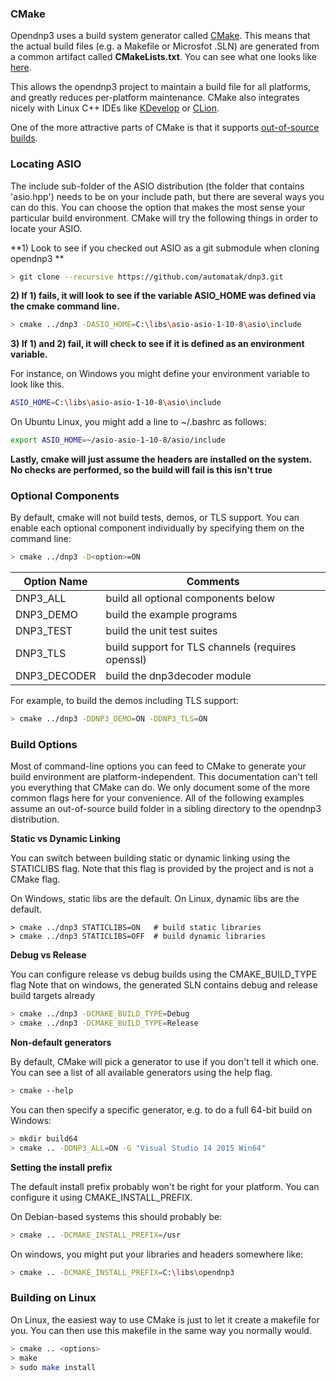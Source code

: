 ### CMake

Opendnp3 uses a build system generator called [CMake](http://www.cmake.org/).  This means that the actual build files (e.g. a Makefile or Microsfot .SLN) are generated from a
common artifact called **CMakeLists.txt**. You can see what one looks like [here](https://github.com/automatak/dnp3/blob/2.0.x/CMakeLists.txt).

This allows the opendnp3 project to maintain a build file for all platforms, and greatly reduces per-platform maintenance. CMake also integrates nicely with
Linux C++ IDEs like [KDevelop](https://www.kdevelop.org/) or [CLion](https://www.jetbrains.com/clion/).

One of the more attractive parts of CMake is that it supports [out-of-source builds](http://www.cmake.org/Wiki/CMake_FAQ#Out-of-source_build_trees).

### Locating ASIO

The include sub-folder of the ASIO distribution (the folder that contains 'asio.hpp') needs to be on your include path, but there are several ways you can do this.
You can choose the option that makes the most sense your particular build environment. CMake will try the following things in order to locate your ASIO.

**1) Look to see if you checked out ASIO as a git submodule when cloning opendnp3 **

```sh
> git clone --recursive https://github.com/automatak/dnp3.git
```

**2) If 1) fails, it will look to see if the variable ASIO_HOME was defined via the cmake command line.**

```sh
> cmake ../dnp3 -DASIO_HOME=C:\libs\asio-asio-1-10-8\asio\include
```

**3) If 1) and 2) fail, it will check to see if it is defined as an environment variable.**

For instance, on Windows you might define your environment variable to look like this.
```sh
ASIO_HOME=C:\libs\asio-asio-1-10-8\asio\include
```
On Ubuntu Linux, you might add a line to ~/.bashrc as follows:
```sh
export ASIO_HOME=~/asio-asio-1-10-8/asio/include
```

**Lastly, cmake will just assume the headers are installed on the system. No checks are performed, so the build will fail is this isn't true**

### Optional Components

By default, cmake will not build tests, demos, or TLS support. You can enable each optional component individually by specifying
them on the command line:

```sh
> cmake ../dnp3 -D<option>=ON
```

| Option Name    | Comments                                          |
| -------------- | ------------------------------------------------- |
| DNP3_ALL       | build all optional components below               |
| DNP3_DEMO      | build the example programs                        |
| DNP3_TEST      | build the unit test suites                        |
| DNP3_TLS       | build support for TLS channels (requires openssl) |
| DNP3_DECODER   | build the dnp3decoder module                      |


For example, to build the demos including TLS support:
```sh
> cmake ../dnp3 -DDNP3_DEMO=ON -DDNP3_TLS=ON
```

### Build Options

Most of command-line options you can feed to CMake to generate your build environment are platform-independent.  This documentation can't tell you everything that
CMake can do. We only document some of the more common flags here for your convenience. All of the following examples assume an out-of-source build folder in a
sibling directory to the opendnp3 distribution.

**Static vs Dynamic Linking**

You can switch between building static or dynamic linking using the STATICLIBS flag. Note that this flag is provided by the project and is not a CMake flag.

On Windows, static libs are the default. On Linux, dynamic libs are the default.

```
> cmake ../dnp3 STATICLIBS=ON	# build static libraries
> cmake ../dnp3 STATICLIBS=OFF	# build dynamic libraries
```

**Debug vs Release**

You can configure release vs debug builds using the CMAKE_BUILD_TYPE flag
Note that on windows, the generated SLN contains debug and release build targets already
```sh
> cmake ../dnp3 -DCMAKE_BUILD_TYPE=Debug
> cmake ../dnp3 -DCMAKE_BUILD_TYPE=Release
```

**Non-default generators**

By default, CMake will pick a generator to use if you don't tell it which one. You can see a list of all available generators using the help flag.
```sh
> cmake --help
```
You can then specify a specific generator, e.g. to do a full 64-bit build on Windows:

```sh
> mkdir build64
> cmake .. -DDNP3_ALL=ON -G "Visual Studio 14 2015 Win64"
```

**Setting the install prefix**

The default install prefix probably won't be right for your platform. You can configure it using CMAKE_INSTALL_PREFIX.

On Debian-based systems this should probably be:
```sh
> cmake .. -DCMAKE_INSTALL_PREFIX=/usr
```

On windows, you might put your libraries and headers somewhere like:
```sh
> cmake .. -DCMAKE_INSTALL_PREFIX=C:\libs\opendnp3
```

### Building on Linux

On Linux, the easiest way to use CMake is just to let it create a makefile for you. You can then use this makefile in the same way you normally would.
```sh
> cmake .. <options>
> make
> sudo make install
```
